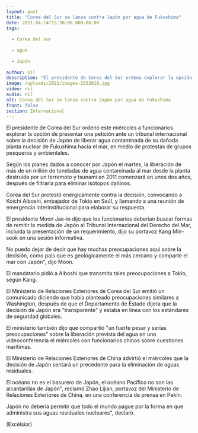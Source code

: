 ```yaml
---
layout: post
title: "Corea del Sur se lanza contra Japón por agua de Fukushima"
date: 2021-04-14T15:38:00.000-06:00
tags:
  
  - Corea del sur
  
  - agua
  
  - Japón
  
author: nil
description: "El presidente de Corea del Sur ordena explorar la opción de presentar una queja ante un tribunal internacional por la decisión de Japón de liberar agua radiactiva hacia el mar"
image: /uploads/2021/images-2562016.jpg
video: nil
audio: nil
alt: Corea del Sur se lanza contra Japón por agua de Fukushima
front: false
section: Internacional
---
```


El presidente de Corea del Sur ordenó este miércoles a funcionarios explorar la opción de presentar una petición ante un tribunal internacional sobre la decisión de Japón de liberar agua contaminada de su dañada planta nuclear de Fukushima hacia el mar, en medio de protestas de grupos pesqueros y ambientales.

Según los planes dados a conocer por Japón el martes, la liberación de más de un millón de toneladas de agua contaminada al mar desde la planta destruida por un terremoto y tsunami en 2011 comenzará en unos dos años, después de filtrarla para eliminar isótopos dañinos.

Corea del Sur protestó enérgicamente contra la decisión, convocando a Koichi Aiboshi, embajador de Tokio en Seúl, y llamando a una reunión de emergencia interinstitucional para elaborar su respuesta.

El presidente Moon Jae-in dijo que los funcionarios deberían buscar formas de remitir la medida de Japón al Tribunal Internacional del Derecho del Mar, incluida la presentación de un requerimiento, dijo su portavoz Kang Min-seok en una sesión informativa.

No puedo dejar de decir que hay muchas preocupaciones aquí sobre la decisión, como país que es geológicamente el más cercano y comparte el mar con Japón", dijo Moon.

El mandatario pidió a Aiboshi que transmita tales preocupaciones a Tokio, según Kang.

El Ministerio de Relaciones Exteriores de Corea del Sur emitió un comunicado diciendo que había planteado preocupaciones similares a Washington, después de que el Departamento de Estado dijera que la decisión de Japón era "transparente" y estaba en línea con los estándares de seguridad globales.

El ministerio también dijo que compartió "un fuerte pesar y serias preocupaciones" sobre la liberación prevista del agua en una videoconferencia el miércoles con funcionarios chinos sobre cuestiones marítimas.

El Ministerio de Relaciones Exteriores de China advirtió el miércoles que la decisión de Japón sentará un precedente para la eliminación de aguas residuales.

El océano no es el basurero de Japón, el océano Pacífico no son las alcantarillas de Japón", reclamó Zhao Lijian, portavoz del Ministerio de Relaciones Exteriores de China, en una conferencia de prensa en Pekín.

Japón no debería permitir que todo el mundo pague por la forma en que administra sus aguas residuales nucleares", declaró.

(Excélsior)